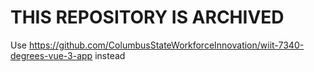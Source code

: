 # THIS REPOSITORY IS ARCHIVED

Use https://github.com/ColumbusStateWorkforceInnovation/wiit-7340-degrees-vue-3-app instead
